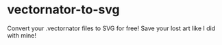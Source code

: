 # vectornator-to-svg
Convert your .vectornator files to SVG for free!  Save your lost art like I did with mine!
